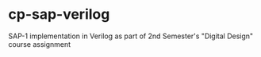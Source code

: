 # cp-sap-verilog
SAP-1 implementation in Verilog as part of 2nd Semester's "Digital Design" course assignment
